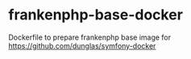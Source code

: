 # frankenphp-base-docker
Dockerfile to prepare frankenphp base image for https://github.com/dunglas/symfony-docker
